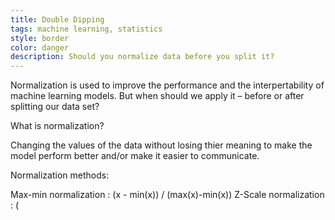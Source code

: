 ```yaml
---
title: Double Dipping
tags: machine learning, statistics
style: border
color: danger
description: Should you normalize data before you split it?
---
```


Normalization is used to improve the performance and the interpertability of machine learning models. But when should we apply it – before or after splitting our data set?

What is normalization?

Changing the values of the data without losing thier meaning to make the model perform better and/or make it easier to communicate.

Normalization methods:

Max-min normalization : (x - min(x)) / (max(x)-min(x))
Z-Scale normalization : (






